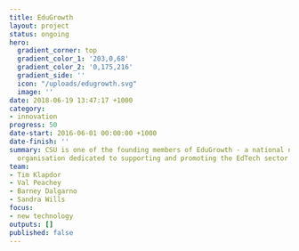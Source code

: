 ```yaml
---
title: EduGrowth
layout: project
status: ongoing
hero:
  gradient_corner: top
  gradient_color_1: '203,0,68'
  gradient_color_2: '0,175,216'
  gradient_side: ''
  icon: "/uploads/edugrowth.svg"
  image: ''
date: 2018-06-19 13:47:17 +1000
category:
- innovation
progress: 50
date-start: 2016-06-01 00:00:00 +1000
date-finish: ''
summary: CSU is one of the founding members of EduGrowth - a national not-for-profit
  organisation dedicated to supporting and promoting the EdTech sector
team:
- Tim Klapdor
- Val Peachey
- Barney Dalgarno
- Sandra Wills
focus:
- new technology
outputs: []
published: false
---
```

